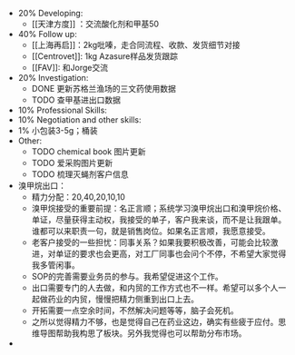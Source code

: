 - 20% Developing:
	- [[天津方度]] ：交流酸化剂和甲基50
- 40% Follow up:
	- [[上海再启]]：2kg吡嗪，走合同流程、收款、发货细节对接
	- [[Centrovet]]: 1kg Azasure样品发货跟踪
	- [[FAV]]: 和Jorge交流
- 20% Investigation:
	- DONE 更新苏格兰渔场的三文药使用数据
	- TODO 查甲基进出口数据
- 10% Professional Skills:
- 10% Negotiation and other skills:
- 1% 小包装3-5g；桶装
- Other:
	- TODO chemical book 图片更新
	- TODO 爱采购图片更新
	- TODO 梳理灭蝇剂客户信息
- 溴甲烷出口：
	- 精力分配：20,40,20,10,10
	- 溴甲烷接受的重要前提：名正言顺；系统学习溴甲烷出口和溴甲烷价格、单证，尽量获得主动权，我接受的单子，客户我来谈，而不是让我跟单。谁都可以来职责一句，就是销售岗位。如果名正言顺，我愿意接受。
	- 老客户接受的一些担忧：同事关系？如果我要积极改善，可能会比较激进，对单证的要求也会更高，对工厂同事也会问个不停，不希望大家觉得我多管闲事。
	- SOP的完善需要业务员的参与。我希望促进这个工作。
	- 出口需要专门的人去做，和内贸的工作方式也不一样。希望可以多个人一起做药业的内贸，慢慢把精力侧重到出口上去。
	- 开拓需要一点空余时间，不然解决问题等等，脑子会死机。
	- 之所以觉得精力不够，也是觉得自己在药业这边，确实有些疲于应付。思维导图帮助我构思了板块。另外我觉得也可以帮助分布市场。
-